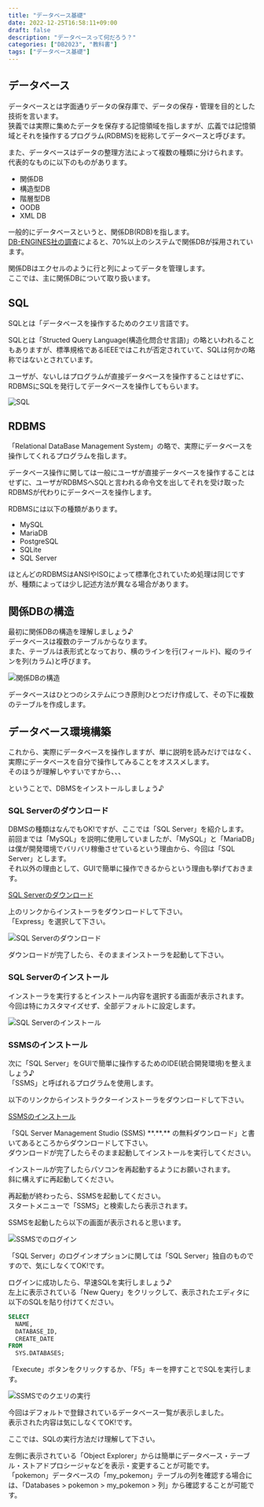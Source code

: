 ```yaml
---
title: "データベース基礎"
date: 2022-12-25T16:58:11+09:00
draft: false
description: "データベースって何だろう？"
categories: ["DB2023", "教科書"]
tags: ["データベース基礎"]
---
```


## データベース

データベースとは字面通りデータの保存庫で、データの保存・管理を目的とした技術を言います。  
狭義では実際に集めたデータを保存する記憶領域を指しますが、広義では記憶領域とそれを操作するプログラム(RDBMS)を総称してデータベースと呼びます。  

また、データベースはデータの整理方法によって複数の種類に分けられます。  
代表的なものに以下のものがあります。  

- 関係DB
- 構造型DB
- 階層型DB
- OODB
- XML DB

一般的にデータベースというと、関係DB(RDB)を指します。  
[DB-ENGINES社の調査](https://db-engines.com/en/ranking_categories)によると、70%以上のシステムで関係DBが採用されています。  

関係DBはエクセルのように行と列によってデータを管理します。  
ここでは、主に関係DBについて取り扱います。  

## SQL

SQLとは「データベースを操作するためのクエリ言語です。  

SQLとは「Structed Query Language(構造化問合せ言語)」の略といわれることもありますが、標準規格であるIEEEではこれが否定されていて、SQLは何かの略称ではないとされています。  

ユーザが、ないしはプログラムが直接データベースを操作することはせずに、RDBMSにSQLを発行してデータベースを操作してもらいます。  

![SQL](../img/usageOfSql.png)  

## RDBMS

「Relational DataBase Management System」の略で、実際にデータベースを操作してくれるプログラムを指します。  

データベース操作に関しては一般にユーザが直接データベースを操作することはせずに、ユーザがRDBMSへSQLと言われる命令文を出してそれを受け取ったRDBMSが代わりにデータベースを操作します。  

RDBMSには以下の種類があります。  

- MySQL
- MariaDB
- PostgreSQL
- SQLite
- SQL Server

ほとんどのRDBMSはANSIやISOによって標準化されていため処理は同じですが、種類によっては少し記述方法が異なる場合があります。  

## 関係DBの構造

最初に関係DBの構造を理解しましょう♪  
データベースは複数のテーブルからなります。  
また、テーブルは表形式となっており、横のラインを行(フィールド)、縦のラインを列(カラム)と呼びます。  

![関係DBの構造](../img/structOfRelationalDB.png)  

データベースはひとつのシステムにつき原則ひとつだけ作成して、その下に複数のテーブルを作成します。  

## データベース環境構築

これから、実際にデータベースを操作しますが、単に説明を読みだけではなく、実際にデータベースを自分で操作してみることをオススメします。  
そのほうが理解しやすいですから、、、  

ということで、DBMSをインストールしましょう♪  

### SQL Serverのダウンロード

DBMSの種類はなんでもOK!ですが、ここでは「SQL Server」を紹介します。  
前回までは「MySQL」を説明に使用していましたが、「MySQL」と「MariaDB」は僕が開発環境でバリバリ稼働させているという理由から、今回は「SQL Server」とします。  
それ以外の理由として、GUIで簡単に操作できるからという理由も挙げておきます。  

[SQL Serverのダウンロード](https://www.microsoft.com/ja-jp/sql-server/sql-server-downloads)  

上のリンクからインストーラをダウンロードして下さい。  
「Express」を選択して下さい。  

![SQL Serverのダウンロード](../img/SQLServer_EXPRESS.gif)  

ダウンロードが完了したら、そのままインストーラを起動して下さい。  

### SQL Serverのインストール

インストーラを実行するとインストール内容を選択する画面が表示されます。  
今回は特にカスタマイズせず、全部デフォルトに設定します。  

![SQL Serverのインストール](../img/SQLServer_INSTALL.gif)  

### SSMSのインストール

次に「SQL Server」をGUIで簡単に操作するためのIDE(統合開発環境)を整えましょう♪  
「SSMS」と呼ばれるプログラムを使用します。  

以下のリンクからインストラクターインストーラをダウンロードして下さい。  

[SSMSのインストール](https://docs.microsoft.com/ja-jp/sql/ssms/download-sql-server-management-studio-ssms?view=sql-server-ver15)  

「SQL Server Management Studio (SSMS) \*\*.\*\*.\*\* の無料ダウンロード」と書いてあるところからダウンロードして下さい。  
ダウンロードが完了したらそのまま起動してインストールを実行してください。  

インストールが完了したらパソコンを再起動するようにお願いされます。  
斜に構えずに再起動してください。  

再起動が終わったら、SSMSを起動してください。  
スタートメニューで「SSMS」と検索したら表示されます。  

SSMSを起動したら以下の画面が表示されると思います。  

![SSMSでのログイン](../img/SQLServer_LOGIN.gif)  

「SQL Server」のログインオプションに関しては「SQL Server」独自のものですので、気にしなくてOK!です。  

ログインに成功したら、早速SQLを実行しましょう♪  
左上に表示されている「New Query」をクリックして、表示されたエディタに以下のSQLを貼り付けてください。  

```sql
SELECT
  NAME,
  DATABASE_ID,
  CREATE_DATE
FROM
  SYS.DATABASES;
```

「Execute」ボタンをクリックするか、「F5」キーを押すことでSQLを実行します。  

![SSMSでのクエリの実行](../img/EXEC_SQL.gif)  

今回はデフォルトで登録されているデータベース一覧が表示しました。  
表示された内容は気にしなくてOK!です。  

ここでは、SQLの実行方法だけ理解して下さい。  

左側に表示されている「Object Explorer」からは簡単にデータベース・テーブル・ストアドプロシージャなどを表示・変更することが可能です。  
「pokemon」データベースの「my_pokemon」テーブルの列を確認する場合には、「Databases > pokemon > my_pokemon > 列」から確認することが可能です。  
